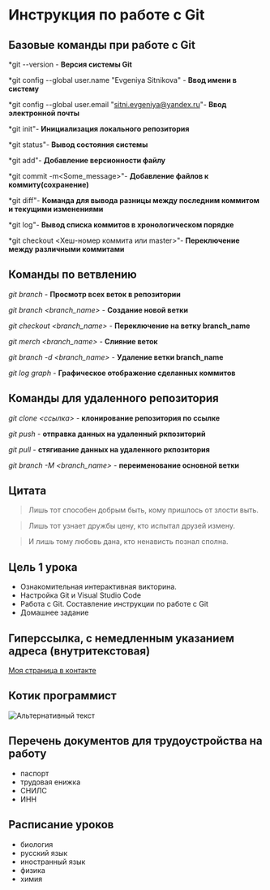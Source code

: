 # Инструкция по работе с Git

## Базовые команды при работе с Git

*git --version - **Версия системы Git**

*git config --global user.name "Evgeniya Sitnikova" - **Ввод имени в систему**

*git config --global user.email "sitni.evgeniya@yandex.ru"- **Ввод электронной почты**

*git init"- **Инициализация локального репозитория**

*git status"- **Вывод состояния системы**

*git add"- **Добавление версионности файлу**

*git commit -m<Some_message>"- **Добавление файлов к коммиту(сохранение)**

*git diff"- **Команда для вывода разницы между последним коммитом и текущими изменениями**

*git log"- **Вывод списка коммитов в хронологическом порядке**

*git checkout <Хеш-номер коммита или master>"- **Переключение между различными коммитами**

## Команды по ветвлению

*git branch* - **Просмотр всех веток в репозитории**

*git branch <branch_name>* - **Создание новой ветки**

*git checkout <branch_name>* - **Переключение на ветку branch_name**

*git merch <branch_name>* - **Слияние веток**

*git branch -d <branch_name>* - **Удаление ветки branch_name**

*git log graph* - **Графическое отображение сделанных коммитов**

## Команды для удаленного репозитория

*git clone <ссылка>* - **клонирование репозитория по ссылке**

*git push* - **отправка данных на удаленный ркпозиторий**

*git pull* - **стягивание данных на удаленного ркпозитория**

*git branch -M <branch_name>* - **переименование основной ветки**


## Цитата


>Лишь тот способен добрым быть, кому пришлось от злости выть.


>Лишь тот узнает дружбы цену, кто испытал друзей измену.


>И лишь тому любовь дана, кто ненависть познал сполна.

## Цель 1 урока


- Ознакомительная интерактивная викторина.
- Настройка Git и Visual Studio Code
- Работа с Git. Составление инструкции по работе с Git
- Домашнее задание

## Гиперссылка, с немедленным указанием адреса (внутритекстовая)

[Моя страница в контакте](http://vk.com/sama.ewgesha/ "Необязательная подсказка")

## Котик программист

![Альтернативный текст](https://images.chesscomfiles.com/proxy/d1lalstwiwz2br.cloudfront.net/images_users/tiny_mce/Bellerophontis/phpNEXcGl/http/38a5ec5930.jpeg)


## Перечень документов для трудоустройства на работу

+ паспорт
+ трудовая енижка
+ СНИЛС
+ ИНН


## Расписание уроков

- биология
- русский язык
- иностранный язык
- физика
- химия
